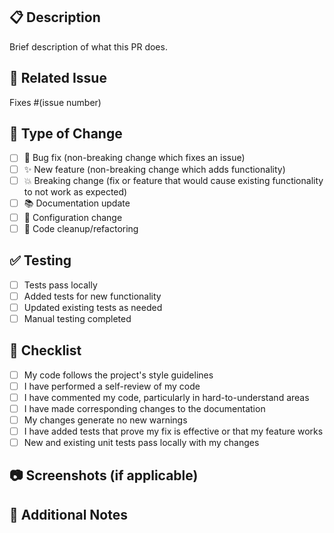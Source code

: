## 📋 Description

Brief description of what this PR does.

## 🔗 Related Issue

Fixes #(issue number)

## 🧪 Type of Change

- [ ] 🐛 Bug fix (non-breaking change which fixes an issue)
- [ ] ✨ New feature (non-breaking change which adds functionality)
- [ ] 💥 Breaking change (fix or feature that would cause existing functionality to not work as expected)
- [ ] 📚 Documentation update
- [ ] 🔧 Configuration change
- [ ] 🧹 Code cleanup/refactoring

## ✅ Testing

- [ ] Tests pass locally
- [ ] Added tests for new functionality
- [ ] Updated existing tests as needed
- [ ] Manual testing completed

## 📝 Checklist

- [ ] My code follows the project's style guidelines
- [ ] I have performed a self-review of my code
- [ ] I have commented my code, particularly in hard-to-understand areas
- [ ] I have made corresponding changes to the documentation
- [ ] My changes generate no new warnings
- [ ] I have added tests that prove my fix is effective or that my feature works
- [ ] New and existing unit tests pass locally with my changes

## 📷 Screenshots (if applicable)

<!-- Add screenshots here -->

## 📄 Additional Notes

<!-- Any additional notes, context, or considerations -->
